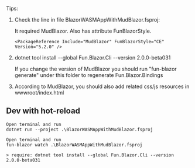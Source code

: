 Tips:

1. Check the line in file BlazorWASMAppWithMudBlazor.fsproj: 

    It required MudBlazor. Also has attribute FunBlazorStyle.

    ```
    <PackageReference Include="MudBlazor" FunBlazorStyle="CE" Version="5.2.0" />
    ```

2. dotnet tool install --global Fun.Blazor.Cli --version 2.0.0-beta031

    If you change the version of MudBlazor you should run "fun-blazor generate" under this folder to regenerate Fun.Blazor.Bindings

3. According to MudBlazor, you should also add related css/js resources in wwwroot/index.html


## Dev with hot-reload

    Open terminal and run
    dotnet run --project .\BlazorWASMAppWithMudBlazor.fsproj
    
    Open terminal and run
    fun-blazor watch .\BlazorWASMAppWithMudBlazor.fsproj

    > require: dotnet tool install --global Fun.Blazor.Cli --version 2.0.0-beta031

